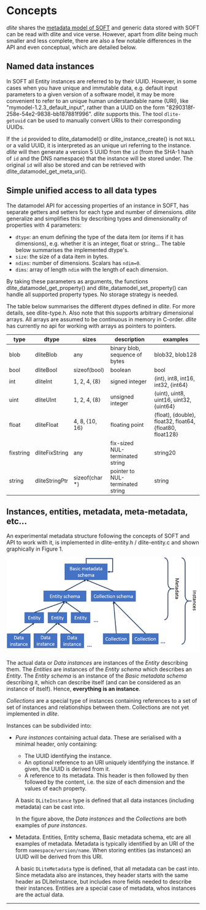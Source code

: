 Concepts
========
*dlite* shares the [metadata model of SOFT][1] and generic data stored
with SOFT can be read with dlite and vice verse.  However, apart from
*dlite* being much smaller and less complete, there are also a few
notable differences in the API and even conceptual, which are detailed
below.


Named data instances
--------------------
In SOFT all Entity instances are referred to by their UUID.  However,
in some cases when you have unique and immutable data, e.g. default
input parameters to a given version of a software model, it may be
more convenient to refer to an unique human understandable name (URI),
like "mymodel-1.2.3_default_input", rather than a UUID on the form
"8290318f-258e-54e2-9838-bb187881f996".  *dlite* supports this.  The
tool `dlite-getuuid` can be used to manually convert URIs to their
corresponding UUIDs.

If the `id` provided to dlite_datamodel() or dlite_instance_create()
is not `NULL` or a valid UUID, it is interpreted as an unique uri
referring to the instance.  *dlite* will then generate a version 5
UUID from the `id` (from the SHA-1 hash of `id` and the DNS namespace)
that the instance will be stored under.  The original `id` will also be
stored and can be retrieved with dlite_datamodel_get_meta_uri().


Simple unified access to all data types
---------------------------------------
The datamodel API for accessing properties of an instance in SOFT, has
separate getters and setters for each type and number of dimensions.
*dlite* generalize and simplifies this by describing types and
dimensionality of properties with 4 parameters:

  - `dtype`: an enum defining the type of the data item (or items if
    it has dimensions), e.g. whether it is an integer, float or string...
    The table below summarises the implemented dtype's.
  - `size`: the size of a data item in bytes.
  - `ndims`: number of dimensions.  Scalars has ``ndim=0``.
  - `dims`: array of length `ndim` with the length of each dimension.

By taking these parameters as arguments, the functions
dlite_datamodel_get_property() and dlite_datamodel_set_property() can handle
all supported property types.  No storage strategy is needed.

The table below summarises the different dtypes defined in *dlite*.  For
more details, see dlite-type.h.  Also note that this supports arbitrary
dimensional arrays.  All arrays are assumed to be continuous in memory
in C-order.  *dlite* has currently no api for working with arrays as
pointers to pointers.

type      | dtype          | sizes          | description                      | examples
----      | -----          | -----          | -----------                      | --------
blob      | dliteBlob      | any            | binary blob, sequence of bytes   | blob32, blob128
bool      | dliteBool      | sizeof(bool)   | boolean                          | bool
int       | dliteInt       | 1, 2, 4, {8}   | signed integer                   | (int), int8, int16, int32, {int64}
uint      | dliteUInt      | 1, 2, 4, {8}   | unsigned integer                 | (uint), uint8, uint16, uint32, {uint64}
float     | dliteFloat     | 4, 8, {10, 16} | floating point                   | (float), (double), float32, float64, {float80, float128}
fixstring | dliteFixString | any            | fix-sized NUL-terminated string  | string20
string    | dliteStringPtr | sizeof(char *) | pointer to NUL-terminated string | string


Instances, entities, metadata, meta-metadata, etc...
--------------------------------------------------
An experimental metadata structure following the concepts of SOFT and
API to work with it, is implemented in dlite-entity.h / dlite-entity.c
and shown graphically in Figure 1.

![Metadata structure][fig1]

The actual data or *Data instances* are instances of the *Entity*
describing them.  The *Entities* are instances of the *Entity schema*
which describes an *Entity*.  The *Entity schema* is an instance of
the *Basic metadata schema* describing it, which can describe itself
(and can be considered as an instance of itself).  Hence, **everything
is an instance**.

*Collections* are a special type of instances containing references to a
set of set of instances and relationships between them.  Collections
are not yet implemented in *dlite*.

Instances can be subdivided into:

  - *Pure instances* containing actual data.  These are serialised with a
    minimal header, only containing:
      - The UUID identifying the instance.
      - An optional reference to an URI uniquely identifying the instance.
        If given, the UUID is derived from it.
      - A reference to its metadata.
    This header is then followed by then followed by the content,
    i.e. the size of each dimension and the values of each property.

    A basic `DLiteInstance` type is defined that all data instances
    (including metadata) can be cast into.

    In the figure above, the *Data instances* and the *Collections* are
    both examples of *pure instances*.

  - Metadata.  Entities, Entity schema, Basic metadata schema, etc are
    all examples of metadata.  Metadata is typically identified by an
    URI of the form `namespace/version/name`.  When storing entities
    (as instances) an UUID will be derived from this URI.

    A basic `DLiteMetadata` type is defined, that all metadata can be
    cast into.  Since metadata also are instances, they header starts
    with the same header as DLiteInstance, but includes more fields
    needed to describe their instances.  Entities are a special case
    of metadata, whos instances are the actual data.


---

[1]: https://github.com/NanoSim/Porto/blob/porto/Preview-Final-Release/doc/manual/02_soft_introduction.md#soft5-features
[fig1]: SOFT-metadata-structure.png "Figure 1. Metadata structure."
